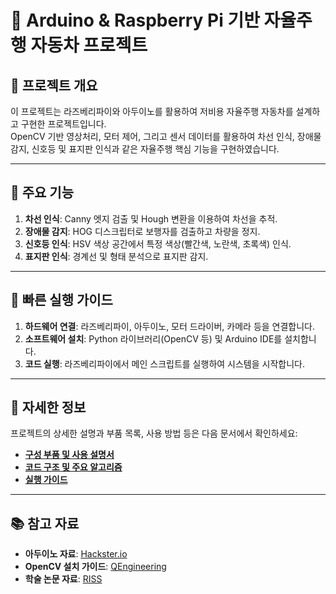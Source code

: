 # 🚗 Arduino & Raspberry Pi 기반 자율주행 자동차 프로젝트

## 📒 프로젝트 개요
이 프로젝트는 라즈베리파이와 아두이노를 활용하여 저비용 자율주행 자동차를 설계하고 구현한 프로젝트입니다.  
OpenCV 기반 영상처리, 모터 제어, 그리고 센서 데이터를 활용하여 차선 인식, 장애물 감지, 신호등 및 표지판 인식과 같은 자율주행 핵심 기능을 구현하였습니다.

---

## 📂 주요 기능
1. **차선 인식**: Canny 엣지 검출 및 Hough 변환을 이용하여 차선을 추적.
2. **장애물 감지**: HOG 디스크립터로 보행자를 검출하고 차량을 정지.
3. **신호등 인식**: HSV 색상 공간에서 특정 색상(빨간색, 노란색, 초록색) 인식.
4. **표지판 인식**: 경계선 및 형태 분석으로 표지판 감지.

---

## 📌 빠른 실행 가이드
1. **하드웨어 연결**: 라즈베리파이, 아두이노, 모터 드라이버, 카메라 등을 연결합니다.
2. **소프트웨어 설치**: Python 라이브러리(OpenCV 등) 및 Arduino IDE를 설치합니다.
3. **코드 실행**: 라즈베리파이에서 메인 스크립트를 실행하여 시스템을 시작합니다.

---

## 📖 자세한 정보
프로젝트의 상세한 설명과 부품 목록, 사용 방법 등은 다음 문서에서 확인하세요:
- **[구성 부품 및 사용 설명서](./docs/HardwareDetails.md)**
- **[코드 구조 및 주요 알고리즘](./docs/CodeStructure.md)**
- **[실행 가이드](./docs/InstallationGuide.md)**

---

## 📚 참고 자료
- **아두이노 자료**: [Hackster.io](https://www.hackster.io/)
- **OpenCV 설치 가이드**: [QEngineering](https://qengineering.eu/install-opencv-on-raspberry-pi.html)
- **학술 논문 자료**: [RISS](https://www.riss.kr/index.do)
